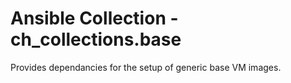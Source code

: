 # Ansible Collection - ch_collections.base

Provides dependancies for the setup of generic base VM images.
